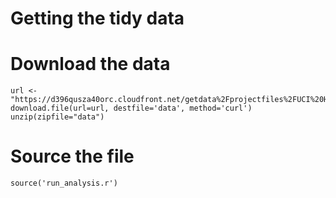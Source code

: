 Getting the tidy data
========================================================

# Download the data
```{r}
url <- "https://d396qusza40orc.cloudfront.net/getdata%2Fprojectfiles%2FUCI%20HAR%20Dataset.zip" 
download.file(url=url, destfile='data', method='curl')
unzip(zipfile="data")
```

# Source the file
```{r}
source('run_analysis.r')
```

